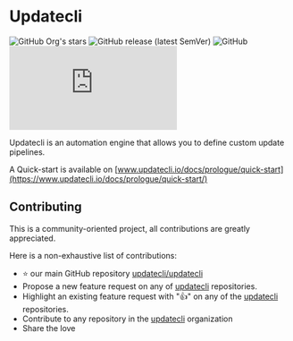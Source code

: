 # Updatecli

![GitHub Org's stars](https://img.shields.io/github/stars/updatecli/updatecli?style=for-the-badge)
![GitHub release (latest SemVer)](https://img.shields.io/github/v/release/updatecli/updatecli?style=for-the-badge)
![GitHub](https://img.shields.io/github/license/updatecli/updatecli?style=for-the-badge)
![](https://img.shields.io/matrix/updatecli:matrix.org?style=for-the-badge)

Updatecli is an automation engine that allows you to define custom update pipelines.

A Quick-start is available on [www.updatecli.io/docs/prologue/quick-start](https://www.updatecli.io/docs/prologue/quick-start/)

## Contributing

This is a community-oriented project, all contributions are greatly appreciated.

Here is a non-exhaustive list of contributions:

* ⭐️ our main GitHub repository [updatecli/updatecli](https://github.com/updatecli/updatecli/stargazers)
* Propose a new feature request on any of [updatecli](https://github.com/updatecli/) repositories.
* Highlight an existing feature request with ":thumbsup:" on any of the [updatecli](https://github.com/updatecli/) repositories.
* Contribute to any repository in the [updatecli](https://github.com/updatecli/) organization
* Share the love
